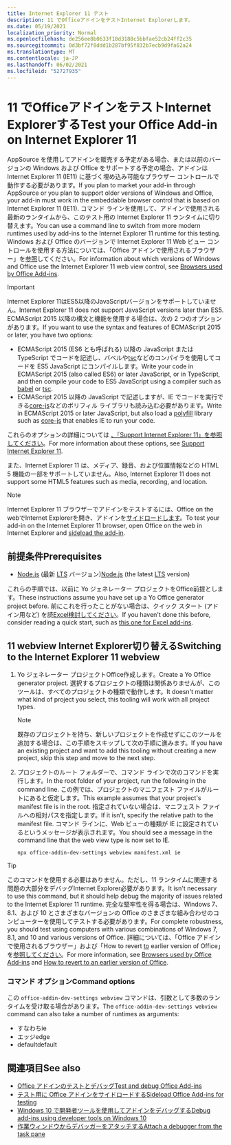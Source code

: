 ```yaml
---
title: Internet Explorer 11 テスト
description: 11 でOfficeアドインをテストInternet Explorerします。
ms.date: 05/19/2021
localization_priority: Normal
ms.openlocfilehash: de256ee8b0633f18d3188c5bbfae52cb24ff2c35
ms.sourcegitcommit: 0d3bf72f8ddd1b287bf95f832b7ecb9d9fa62a24
ms.translationtype: MT
ms.contentlocale: ja-JP
ms.lasthandoff: 06/02/2021
ms.locfileid: "52727935"
---
```

# <a name="test-your-office-add-in-on-internet-explorer-11"></a><span data-ttu-id="bd308-103">11 でOfficeアドインをテストInternet Explorerする</span><span class="sxs-lookup"><span data-stu-id="bd308-103">Test your Office Add-in on Internet Explorer 11</span></span>

<span data-ttu-id="bd308-104">AppSource を使用してアドインを販売する予定がある場合、または以前のバージョンの Windows および Office をサポートする予定の場合、アドインは Internet Explorer 11 (IE11) に基づく埋め込み可能なブラウザー コントロールで動作する必要があります。</span><span class="sxs-lookup"><span data-stu-id="bd308-104">If you plan to market your add-in through AppSource or you plan to support older versions of Windows and Office, your add-in must work in the embeddable browser control that is based on Internet Explorer 11 (IE11).</span></span> <span data-ttu-id="bd308-105">コマンド ラインを使用して、アドインで使用される最新のランタイムから、このテスト用の Internet Explorer 11 ランタイムに切り替えます。</span><span class="sxs-lookup"><span data-stu-id="bd308-105">You can use a command line to switch from more modern runtimes used by add-ins to the Internet Explorer 11 runtime for this testing.</span></span> <span data-ttu-id="bd308-106">Windows および Office のバージョンで Internet Explorer 11 Web ビュー コントロールを使用する方法については、「Office アドインで使用されるブラウザー」を[参照](../concepts/browsers-used-by-office-web-add-ins.md)してください。</span><span class="sxs-lookup"><span data-stu-id="bd308-106">For information about which versions of Windows and Office use the Internet Explorer 11 web view control, see [Browsers used by Office Add-ins](../concepts/browsers-used-by-office-web-add-ins.md).</span></span>

> [!IMPORTANT]
> <span data-ttu-id="bd308-107">Internet Explorer 11はES5以降のJavaScriptバージョンをサポートしていません。</span><span class="sxs-lookup"><span data-stu-id="bd308-107">Internet Explorer 11 does not support JavaScript versions later than ES5.</span></span> <span data-ttu-id="bd308-108">ECMAScript 2015 以降の構文と機能を使用する場合は、次の 2 つのオプションがあります。</span><span class="sxs-lookup"><span data-stu-id="bd308-108">If you want to use the syntax and features of ECMAScript 2015 or later, you have two options:</span></span>
>
> - <span data-ttu-id="bd308-109">ECMAScript 2015 (ES6 とも呼ばれる) 以降の JavaScript または TypeScript でコードを記述し、バベルや[tsc](https://www.typescriptlang.org/index.html)などの[](https://babeljs.io/)コンパイラを使用してコードを ES5 JavaScript にコンパイルします。</span><span class="sxs-lookup"><span data-stu-id="bd308-109">Write your code in ECMAScript 2015 (also called ES6) or later JavaScript, or in TypeScript, and then compile your code to ES5 JavaScript using a compiler such as [babel](https://babeljs.io/) or [tsc](https://www.typescriptlang.org/index.html).</span></span>
> - <span data-ttu-id="bd308-110">ECMAScript 2015 以降の JavaScript で記述します[](https://en.wikipedia.org/wiki/Polyfill_(programming))が、IE でコードを実行できる[core-js](https://github.com/zloirock/core-js)などのポリフィル ライブラリも読み込む必要があります。</span><span class="sxs-lookup"><span data-stu-id="bd308-110">Write in ECMAScript 2015 or later JavaScript, but also load a [polyfill](https://en.wikipedia.org/wiki/Polyfill_(programming)) library such as [core-js](https://github.com/zloirock/core-js) that enables IE to run your code.</span></span>
>
> <span data-ttu-id="bd308-111">これらのオプションの詳細については [、「Support Internet Explorer 11」を参照してください](../develop/support-ie-11.md)。</span><span class="sxs-lookup"><span data-stu-id="bd308-111">For more information about these options, see [Support Internet Explorer 11](../develop/support-ie-11.md).</span></span>
>
> <span data-ttu-id="bd308-112">また、Internet Explorer 11 は、メディア、録音、および位置情報などの HTML 5 機能の一部をサポートしていません。</span><span class="sxs-lookup"><span data-stu-id="bd308-112">Also, Internet Explorer 11 does not support some HTML5 features such as media, recording, and location.</span></span>

> [!NOTE]
> <span data-ttu-id="bd308-113">Internet Explorer 11 ブラウザーでアドインをテストするには、Office on the webでInternet Explorerを開き、アドインを[サイドロードします](create-a-network-shared-folder-catalog-for-task-pane-and-content-add-ins.md)。</span><span class="sxs-lookup"><span data-stu-id="bd308-113">To test your add-in on the Internet Explorer 11 browser, open Office on the web in Internet Explorer and [sideload the add-in](create-a-network-shared-folder-catalog-for-task-pane-and-content-add-ins.md).</span></span>

## <a name="prerequisites"></a><span data-ttu-id="bd308-114">前提条件</span><span class="sxs-lookup"><span data-stu-id="bd308-114">Prerequisites</span></span>

- <span data-ttu-id="bd308-115">[Node.js](https://nodejs.org/) (最新 [LTS](https://nodejs.org/about/releases) バージョン)</span><span class="sxs-lookup"><span data-stu-id="bd308-115">[Node.js](https://nodejs.org/) (the latest [LTS](https://nodejs.org/about/releases) version)</span></span>

<span data-ttu-id="bd308-116">これらの手順では、以前に Yo ジェネレーター プロジェクトをOffice前提とします。</span><span class="sxs-lookup"><span data-stu-id="bd308-116">These instructions assume you have set up a Yo Office generator project before.</span></span> <span data-ttu-id="bd308-117">前にこれを行ったことがない場合は、クイック スタート (アドイン用など) を読[Excel検討してください](../quickstarts/excel-quickstart-jquery.md)。</span><span class="sxs-lookup"><span data-stu-id="bd308-117">If you haven't done this before, consider reading a quick start, such as [this one for Excel add-ins](../quickstarts/excel-quickstart-jquery.md).</span></span>

## <a name="switching-to-the-internet-explorer-11-webview"></a><span data-ttu-id="bd308-118">11 webview Internet Explorer切り替える</span><span class="sxs-lookup"><span data-stu-id="bd308-118">Switching to the Internet Explorer 11 webview</span></span>

1. <span data-ttu-id="bd308-119">Yo ジェネレーター プロジェクトOffice作成します。</span><span class="sxs-lookup"><span data-stu-id="bd308-119">Create a Yo Office generator project.</span></span> <span data-ttu-id="bd308-120">選択するプロジェクトの種類は関係ありませんが、このツールは、すべてのプロジェクトの種類で動作します。</span><span class="sxs-lookup"><span data-stu-id="bd308-120">It doesn't matter what kind of project you select, this tooling will work with all project types.</span></span>

    > [!NOTE]
    > <span data-ttu-id="bd308-121">既存のプロジェクトを持ち、新しいプロジェクトを作成せずにこのツールを追加する場合は、この手順をスキップして次の手順に進みます。</span><span class="sxs-lookup"><span data-stu-id="bd308-121">If you have an existing project and want to add this tooling without creating a new project, skip this step and move to the next step.</span></span> 

1. <span data-ttu-id="bd308-122">プロジェクトのルート フォルダーで、コマンド ラインで次のコマンドを実行します。</span><span class="sxs-lookup"><span data-stu-id="bd308-122">In the root folder of your project, run the following in the command line.</span></span> <span data-ttu-id="bd308-123">この例では、プロジェクトのマニフェスト ファイルがルートにあると仮定します。</span><span class="sxs-lookup"><span data-stu-id="bd308-123">This example assumes that your project's manifest file is in the root.</span></span> <span data-ttu-id="bd308-124">指定されていない場合は、マニフェスト ファイルへの相対パスを指定します。</span><span class="sxs-lookup"><span data-stu-id="bd308-124">If it isn't, specify the relative path to the manifest file.</span></span> <span data-ttu-id="bd308-125">コマンド ラインに、Web ビューの種類が IE に設定されているというメッセージが表示されます。</span><span class="sxs-lookup"><span data-stu-id="bd308-125">You should see a message in the command line that the web view type is now set to IE.</span></span>

    ```command&nbsp;line
    npx office-addin-dev-settings webview manifest.xml ie
    ```

> [!TIP]
> <span data-ttu-id="bd308-126">このコマンドを使用する必要はありません。ただし、11 ランタイムに関連する問題の大部分をデバッグInternet Explorer必要があります。</span><span class="sxs-lookup"><span data-stu-id="bd308-126">It isn't necessary to use this command, but it should help debug the majority of issues related to the Internet Explorer 11 runtime.</span></span> <span data-ttu-id="bd308-127">完全な堅牢性を得る場合は、Windows 7、8.1、および 10 とさまざまなバージョンの Office のさまざまな組み合わせのコンピューターを使用してテストする必要があります。</span><span class="sxs-lookup"><span data-stu-id="bd308-127">For complete robustness, you should test using computers with various combinations of Windows 7, 8.1, and 10 and various versions of Office.</span></span> <span data-ttu-id="bd308-128">詳細については、「Office アドインで使用されるブラウザー」および「How to revert [to](../concepts/browsers-used-by-office-web-add-ins.md) earlier version of Office」 を[参照してください](https://support.microsoft.com/topic/how-to-revert-to-an-earlier-version-of-office-2bd5c457-a917-d57e-35a1-f709e3dda841)。</span><span class="sxs-lookup"><span data-stu-id="bd308-128">For more information, see [Browsers used by Office Add-ins](../concepts/browsers-used-by-office-web-add-ins.md) and [How to revert to an earlier version of Office](https://support.microsoft.com/topic/how-to-revert-to-an-earlier-version-of-office-2bd5c457-a917-d57e-35a1-f709e3dda841).</span></span>

### <a name="command-options"></a><span data-ttu-id="bd308-129">コマンド オプション</span><span class="sxs-lookup"><span data-stu-id="bd308-129">Command options</span></span>

<span data-ttu-id="bd308-130">この `office-addin-dev-settings webview` コマンドは、引数として多数のランタイムを受け取る場合があります。</span><span class="sxs-lookup"><span data-stu-id="bd308-130">The `office-addin-dev-settings webview` command can also take a number of runtimes as arguments:</span></span>

- <span data-ttu-id="bd308-131">すなわち</span><span class="sxs-lookup"><span data-stu-id="bd308-131">ie</span></span>
- <span data-ttu-id="bd308-132">エッジ</span><span class="sxs-lookup"><span data-stu-id="bd308-132">edge</span></span>
- <span data-ttu-id="bd308-133">default</span><span class="sxs-lookup"><span data-stu-id="bd308-133">default</span></span>

## <a name="see-also"></a><span data-ttu-id="bd308-134">関連項目</span><span class="sxs-lookup"><span data-stu-id="bd308-134">See also</span></span>

* [<span data-ttu-id="bd308-135">Office アドインのテストとデバッグ</span><span class="sxs-lookup"><span data-stu-id="bd308-135">Test and debug Office Add-ins</span></span>](test-debug-office-add-ins.md)
* [<span data-ttu-id="bd308-136">テスト用に Office アドインをサイドロードする</span><span class="sxs-lookup"><span data-stu-id="bd308-136">Sideload Office Add-ins for testing</span></span>](create-a-network-shared-folder-catalog-for-task-pane-and-content-add-ins.md)
* [<span data-ttu-id="bd308-137">Windows 10 で開発者ツールを使用してアドインをデバッグする</span><span class="sxs-lookup"><span data-stu-id="bd308-137">Debug add-ins using developer tools on Windows 10</span></span>](debug-add-ins-using-f12-developer-tools-on-windows-10.md)
* [<span data-ttu-id="bd308-138">作業ウィンドウからデバッガーをアタッチする</span><span class="sxs-lookup"><span data-stu-id="bd308-138">Attach a debugger from the task pane</span></span>](attach-debugger-from-task-pane.md)
